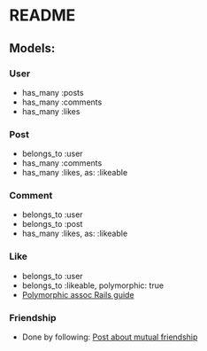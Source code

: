 # README

## Models:

### User
- has_many :posts
- has_many :comments
- has_many :likes

### Post
- belongs_to :user
- has_many :comments
- has_many :likes, as: :likeable

### Comment
- belongs_to :user
- belongs_to :post
- has_many :likes, as: :likeable

### Like
- belongs_to :user
- belongs_to :likeable, polymorphic: true
- [Polymorphic assoc Rails guide](http://guides.rubyonrails.org/association_basics.html#polymorphic-associations)

### Friendship
- Done by following: [Post about mutual friendship](https://dankim.io/mutual-friendship-rails/)